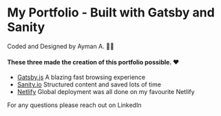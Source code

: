 # My Portfolio - Built with Gatsby and Sanity

Coded and Designed by Ayman A. 👨‍💻


#### These three made the creation of this portfolio possible. ❤️ 

- [Gatsby.js](https://gatsbyjs.org) A blazing fast browsing experience
- [Sanity.io](https://www.sanity.io) Structured content and saved lots of time
- [Netlify](https://netlify.com) Global deployment was all done on my favourite Netlify

For any questions please reach out on LinkedIn
